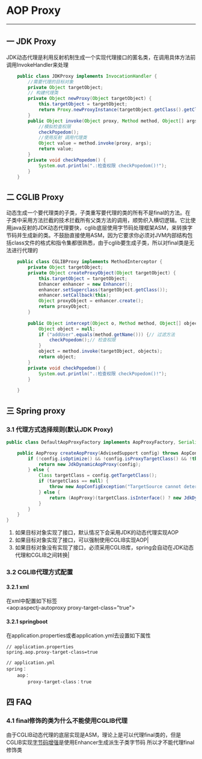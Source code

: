 # AOP Proxy
---
## 一 JDK Proxy
JDK动态代理是利用反射机制生成一个实现代理接口的匿名类，在调用具体方法前调用InvokeHandler来处理
```java
    public class JDKProxy implements InvocationHandler {
    	//需要代理的目标对象
    	private Object targetObject;
    	// 构建代理类
    	private Object newProxy(Object targetObject) {
    		this.targetObject = targetObject;
    		return Proxy.newProxyInstance(targetObject.getClass().getClassLoader(), targetObject.getClass().getInterfaces(), this);
    	}
    	public Object invoke(Object proxy, Method method, Object[] args) throws Throwable {
    		//模拟检查权限
    		checkPopedom();
    		//使用反射 调用代理类
    		Object value = method.invoke(proxy, args);
    		return value;
    	}
    	private void checkPopedom() {
    		System.out.println(".:检查权限 checkPopedom()!");
    	}
    }
```        
## 二 CGLIB Proxy
动态生成一个要代理类的子类，子类重写要代理的类的所有不是final的方法。在子类中采用方法拦截的技术拦截所有父类方法的调用，顺势织入横切逻辑。它比使用java反射的JDK动态代理要快，cglib底层使用字节码处理框架ASM，来转换字节码并生成新的类。不鼓励直接使用ASM，因为它要求你必须对JVM内部结构包括class文件的格式和指令集都很熟悉，由于cglib要生成子类，所以对final类是无法进行代理的
```java
    public class CGLIBProxy implements MethodInterceptor {
        private Object targetObject;
        private Object createProxyObject(Object targetObject) {
            this.targetObject = targetObject;
            Enhancer enhancer = new Enhancer();
            enhancer.setSuperclass(targetObject.getClass());
            enhancer.setCallback(this);
            Object proxyObject = enhancer.create();
            return proxyObject;
        }
    
        public Object intercept(Object o, Method method, Object[] objects, MethodProxy methodProxy) throws Throwable {
            Object object = null;
            if ("addUser".equals(method.getName())) {// 过滤方法
                checkPopedom();// 检查权限
            }
            object = method.invoke(targetObject, objects);
            return object;
        }
        private void checkPopedom() {
            System.out.println(".:检查权限 checkPopedom()!");
        }
    
    }
```    
## 三 Spring proxy
### 3.1 代理方式选择规则(默认JDK Proxy)
```java
public class DefaultAopProxyFactory implements AopProxyFactory, Serializable {

    public AopProxy createAopProxy(AdvisedSupport config) throws AopConfigException {
        if (!config.isOptimize() && !config.isProxyTargetClass() && !this.hasNoUserSuppliedProxyInterfaces(config)) {
            return new JdkDynamicAopProxy(config);
        } else {
            Class targetClass = config.getTargetClass();
            if (targetClass == null) {
                throw new AopConfigException("TargetSource cannot determine target class: Either an interface or a target is required for proxy creation.");
            } else {
                return (AopProxy)(targetClass.isInterface() ? new JdkDynamicAopProxy(config) : DefaultAopProxyFactory.CglibProxyFactory.createCglibProxy(config));
            }
        }
    }
}    
```
1. 如果目标对象实现了接口，默认情况下会采用JDK的动态代理实现AOP
2. 如果目标对象实现了接口，可以强制使用CGLIB实现AOP|
3. 如果目标对象没有实现了接口，必须采用CGLIB库，spring会自动在JDK动态代理和CGLIB之间转换|
### 3.2 CGLIB代理方式配置
#### 3.2.1 xml
在xml中配置如下标签    
    <aop:aspectj-autoproxy proxy-target-class="true">
#### 3.2.1 springboot
在application.properties或者application.yml去设置如下属性

    // application.properties
    spring.aop.proxy-target-class=true
    
    // application.yml
    spring：
        aop：
            proxy-target-class：true
            
## 四 FAQ
### 4.1 final修饰的类为什么不能使用CGLIB代理
由于CGLIB动态代理的底层实现是ASM，理论上是可以代理final类的，但是CGLIB实现[字节码增强](/markdown/jvm/bytecode.md)是使用Enhancer生成派生子类字节码
所以才不能代理final修饰类
           

